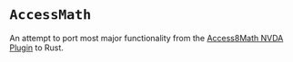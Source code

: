 # `AccessMath`

An attempt to port most major functionality from the [Access8Math NVDA Plugin](https://github.com/tsengwoody/Access8Math) to Rust.


